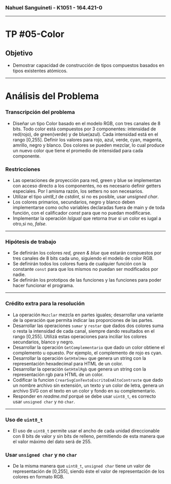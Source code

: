 ### Nahuel Sanguineti - K1051 - 164.421-0
---
# TP #05-Color
## Objetivo

  * Demostrar capacidad de construcción de tipos compuestos basados en tipos existentes atómicos.
---
# Análisis del Problema
### Transcripción del problema
 
  * Diseñar un tipo Color basado en el modelo RGB, con tres canales de 8 bits. Todo color está compuestos por 3 componentes: intensidad de red(rojo), de green(verde) y de blue(azul). Cada intensidad está en el rango [0,255]. Definir los valores para rojo, azul, verde, cyan, magenta, amrillo, negro y blanco. Dos colores se pueden mezclar, lo cual produce un nuevo color que tiene el promedio de intensidad para cada componente.
  
### Restricciones

  * Las operaciones de proyección para red, green y blue se implementan con acceso directo a los componentes, no es necesario definir getters especiales. Por l amisma razón, los setters no son necesarios.
  * Utilizar el tipo *uint8_t* de *cstdint*, si no es posible, usar *unsigned char*.
  * Los colores primarios, secundarios, negro y blanco deben implementarse como ocho variables declaradas fuera de main y de toda función, con el calificador *const* para que no puedan modificarse.
  * Implementar la operación *IsIgual* que retorna *true* si un color es iugal a otro,si no, *false*.
---
### Hipótesis de trabajo

  * Se definirán los colores *red, green & blue* que estarán compuestos por tres canales de 8 bits cada uno, siguiendo el modelo de color RGB.
  * Se definirán todos los colores fuera de cualquier función con la constante `const` para que los mismos no puedan ser modificados por nadie. 
  * Se definirán los prototipos de las funciones y las funciones para poder hacer funcionar el programa.
  ---
### Crédito extra para la resolución

  * La operación `Mezclar` mezcla en partes iguales; desarrollar una variante de la operación que permita indicar las proporciones de las partes.
  * Desarrollar las operaciones `sumar` y `restar` que dados dos colores suma o resta la intensidad de cada canal, siempre dando resultados en el rango [0,255]. Utilizá estas operaciones para inciliar los colores secundarios, blanco y negro.
  * Desarrollar la operación `GetComplementario` que dado un color obtiene el complemento u opuesto. Por ejemplo, el complemento de rojo es cyan.
  * Desarrollar la operación `GetHtmlHex` que genera un string con la representación hexadecimal para HTML de un color.
  * Desarrollar la operación `GetHtmlRgb` que genera un string con la representación rgb para HTML de un color.
  * Codificar la funcion `CrearSvgConTextoEscritoEnAltoContraste` que dado un nombre archivo sin extensión, un texto y un color de letra, genera un archivo SVG con el texto en un color y fondo en su complementario.
  * Responder en *readme.md* porqué se debe usar `uint8_t`, es correcto usar `unsigned char` y no `char`.
  ---
### Uso de `uint8_t`

  * El uso de `uint8_t` permite usar el ancho de cada unidad direccionable con 8 bits de valor y sin bits de relleno, permitiendo de esta manera que el valor máximo del dato será de 255.
  
### Usar `unsigned char` y no `char`

  * De la misma manera que `uint8_t`, `unsigned char` tiene un valor de representación de [0,255], siendo éste el valor de representación de los colores en formato RGB.
  
  
